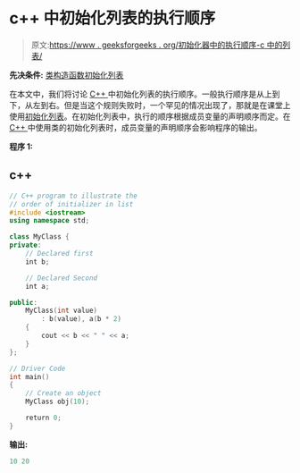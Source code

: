 # c++ 中初始化列表的执行顺序

> 原文:[https://www . geeksforgeeks . org/初始化器中的执行顺序-c 中的列表/](https://www.geeksforgeeks.org/order-of-execution-in-initializer-list-in-c/)

**先决条件:** [类](https://www.geeksforgeeks.org/c-classes-and-objects/)[构造函数](https://www.geeksforgeeks.org/constructors-c/)[初始化列表](https://www.geeksforgeeks.org/when-do-we-use-initializer-list-in-c/)

在本文中，我们将讨论 [C++ ](https://www.geeksforgeeks.org/c-plus-plus/) 中初始化列表的执行顺序。一般执行顺序是从上到下，从左到右。但是当这个规则失败时，一个罕见的情况出现了，那就是在课堂上使用[初始化列表](https://www.geeksforgeeks.org/when-do-we-use-initializer-list-in-c/)。在初始化列表中，执行的顺序根据成员变量的声明顺序而定。在 [C++ ](https://www.geeksforgeeks.org/c-plus-plus/) 中使用类的初始化列表时，成员变量的声明顺序会影响程序的输出。

**程序 1:**

## c++

```cpp
// C++ program to illustrate the
// order of initializer in list
#include <iostream>
using namespace std;

class MyClass {
private:
    // Declared first
    int b;

    // Declared Second
    int a;

public:
    MyClass(int value)
        : b(value), a(b * 2)
    {
        cout << b << " " << a;
    }
};

// Driver Code
int main()
{
    // Create an object
    MyClass obj(10);

    return 0;
}
```

**输出:**

```cpp
10 20

```